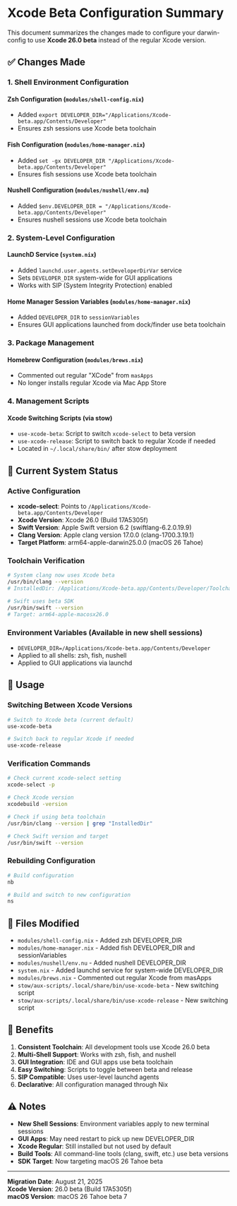 # Xcode Beta Configuration Summary

This document summarizes the changes made to configure your darwin-config to use **Xcode 26.0 beta** instead of the regular Xcode version.

## ✅ Changes Made

### 1. Shell Environment Configuration

#### **Zsh Configuration** (`modules/shell-config.nix`)
- Added `export DEVELOPER_DIR="/Applications/Xcode-beta.app/Contents/Developer"`
- Ensures zsh sessions use Xcode beta toolchain

#### **Fish Configuration** (`modules/home-manager.nix`)
- Added `set -gx DEVELOPER_DIR "/Applications/Xcode-beta.app/Contents/Developer"`
- Ensures fish sessions use Xcode beta toolchain

#### **Nushell Configuration** (`modules/nushell/env.nu`)
- Added `$env.DEVELOPER_DIR = "/Applications/Xcode-beta.app/Contents/Developer"`
- Ensures nushell sessions use Xcode beta toolchain

### 2. System-Level Configuration

#### **LaunchD Service** (`system.nix`)
- Added `launchd.user.agents.setDeveloperDirVar` service
- Sets `DEVELOPER_DIR` system-wide for GUI applications
- Works with SIP (System Integrity Protection) enabled

#### **Home Manager Session Variables** (`modules/home-manager.nix`)
- Added `DEVELOPER_DIR` to `sessionVariables`
- Ensures GUI applications launched from dock/finder use beta toolchain

### 3. Package Management

#### **Homebrew Configuration** (`modules/brews.nix`)
- Commented out regular "XCode" from `masApps`
- No longer installs regular Xcode via Mac App Store

### 4. Management Scripts

#### **Xcode Switching Scripts** (via stow)
- `use-xcode-beta`: Script to switch `xcode-select` to beta version
- `use-xcode-release`: Script to switch back to regular Xcode if needed
- Located in `~/.local/share/bin/` after stow deployment

## 🔧 Current System Status

### **Active Configuration**
- **xcode-select**: Points to `/Applications/Xcode-beta.app/Contents/Developer`
- **Xcode Version**: Xcode 26.0 (Build 17A5305f)
- **Swift Version**: Apple Swift version 6.2 (swiftlang-6.2.0.19.9)
- **Clang Version**: Apple clang version 17.0.0 (clang-1700.3.19.1)
- **Target Platform**: arm64-apple-darwin25.0.0 (macOS 26 Tahoe)

### **Toolchain Verification**
```bash
# System clang now uses Xcode beta
/usr/bin/clang --version
# InstalledDir: /Applications/Xcode-beta.app/Contents/Developer/Toolchains/XcodeDefault.xctoolchain/usr/bin

# Swift uses beta SDK
/usr/bin/swift --version
# Target: arm64-apple-macosx26.0
```

### **Environment Variables** (Available in new shell sessions)
- `DEVELOPER_DIR=/Applications/Xcode-beta.app/Contents/Developer`
- Applied to all shells: zsh, fish, nushell
- Applied to GUI applications via launchd

## 🚀 Usage

### **Switching Between Xcode Versions**
```bash
# Switch to Xcode beta (current default)
use-xcode-beta

# Switch back to regular Xcode if needed
use-xcode-release
```

### **Verification Commands**
```bash
# Check current xcode-select setting
xcode-select -p

# Check Xcode version
xcodebuild -version

# Check if using beta toolchain
/usr/bin/clang --version | grep "InstalledDir"

# Check Swift version and target
/usr/bin/swift --version
```

### **Rebuilding Configuration**
```bash
# Build configuration
nb

# Build and switch to new configuration
ns
```

## 📁 Files Modified

- `modules/shell-config.nix` - Added zsh DEVELOPER_DIR
- `modules/home-manager.nix` - Added fish DEVELOPER_DIR and sessionVariables
- `modules/nushell/env.nu` - Added nushell DEVELOPER_DIR
- `system.nix` - Added launchd service for system-wide DEVELOPER_DIR
- `modules/brews.nix` - Commented out regular Xcode from masApps
- `stow/aux-scripts/.local/share/bin/use-xcode-beta` - New switching script
- `stow/aux-scripts/.local/share/bin/use-xcode-release` - New switching script

## 🎯 Benefits

1. **Consistent Toolchain**: All development tools use Xcode 26.0 beta
2. **Multi-Shell Support**: Works with zsh, fish, and nushell
3. **GUI Integration**: IDE and GUI apps use beta toolchain
4. **Easy Switching**: Scripts to toggle between beta and release
5. **SIP Compatible**: Uses user-level launchd agents
6. **Declarative**: All configuration managed through Nix

## ⚠️ Notes

- **New Shell Sessions**: Environment variables apply to new terminal sessions
- **GUI Apps**: May need restart to pick up new DEVELOPER_DIR
- **Xcode Regular**: Still installed but not used by default
- **Build Tools**: All command-line tools (clang, swift, etc.) use beta versions
- **SDK Target**: Now targeting macOS 26 Tahoe beta

---

**Migration Date**: August 21, 2025  
**Xcode Version**: 26.0 beta (Build 17A5305f)  
**macOS Version**: macOS 26 Tahoe beta 7
